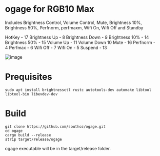 # ogage for RGB10 Max

Includes Brightness Control, Volume Control, Mute, Brightness 10%, Brightness 50%, Perfnorm, perfmaxm, Wifi On, Wifi Off and Standby

HotKey - 17
Brightness Up - 8
Brightness Down - 9
Brightness 10% - 14
Brightness 50% - 15
Volume Up - 11
Volume Down 10
Mute - 16
Perfnorm - 4
Perfmax - 6
Wifi Off - 7
Wifi On - 5
Suspend - 13

![image](https://user-images.githubusercontent.com/20381196/113501670-5b8d7000-956a-11eb-8707-132d909a2ec5.png)


Prequisites
===========
```
sudo apt install brightnessctl rustc autotools-dev automake libtool libtool-bin libevdev-dev
```

Build
=====
```
git clone https://github.com/southoz/ogage.git
cd ogage
cargo build --release
strip target/release/ogage
```
ogage executable will be in the target/release folder.
